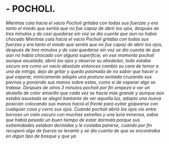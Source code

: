 # - POCHOLI.
*Mientras caia hacia el vacio Pocholi gritaba con todas sus fuerzas y era tanto el miedo que sentia que no fue capaz de abrir los ojos, despues de tres minutos y de casi quedarse sin voz se dio cuenta que aun no habia chocado Mientras caía hacia el vacío Pocholi gritaba con todas sus fuerzas y era tanto el miedo que sentía que no fue capaz de abrir los ojos, después de tres minutos y de casi quedarse sin voz se dio cuenta de que aún no había chocado con alguna superficie, en ese momento pocholi aunque asustada, abrió los ojos y observo su alrededor, todo estaba oscuro era como un vacío absoluto entonces cambio su cara de temor a una de intriga, dejo de gritar y quedo pasmada de no saber que hacer o qué esperar, irónicamente adopto una postura sentada cruzando sus piernas y poniendo sus manos sobre estas, como si de esperar algo se tratase. Después de otros 3 minutos pocholi por fin empezó a ver un destello de color amarillo que cada vez se hacía más grande y aunque aún estaba asustada se alegró bastante de ver aquella luz, adopto una nueva posición colocando sus manos hacia el frente para evitar golpearse con cualquier cosa y cerro sus ojos.
Cuando pocholi abrió los ojos vio entre borroso un cielo oscuro con muchas estrellas y una luna inmensa, sabia que  había pasado un buen tiempo de estar dormida porque sus extremidades estaban dormidas y le costaba pararse, cuando por fin recuperó algo de fuerza se levantó y se dio cuenta de que se encontraba en algún tipo de bosque y que ya*
